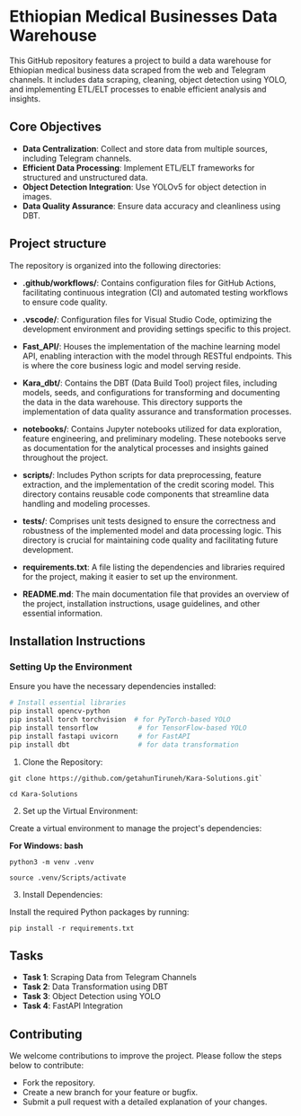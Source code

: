 # Ethiopian Medical Businesses Data Warehouse
This GitHub repository features a project to build a data warehouse for Ethiopian medical business data scraped from the web and Telegram channels. It includes data scraping, cleaning, object detection using YOLO, and implementing ETL/ELT processes to enable efficient analysis and insights.

## Core Objectives

- **Data Centralization**: Collect and store data from multiple sources, including Telegram channels.
- **Efficient Data Processing**: Implement ETL/ELT frameworks for structured and unstructured data.
- **Object Detection Integration**: Use YOLOv5 for object detection in images.
- **Data Quality Assurance**: Ensure data accuracy and cleanliness using DBT.
  
## Project structure

The repository is organized into the following directories:

- **.github/workflows/**: Contains configuration files for GitHub Actions, facilitating continuous integration (CI) and automated testing workflows to ensure code quality.

- **.vscode/**: Configuration files for Visual Studio Code, optimizing the development environment and providing settings specific to this project.

- **Fast_API/**: Houses the implementation of the machine learning model API, enabling interaction with the model through RESTful endpoints. This is where the core business logic and model serving reside.
  
- **Kara_dbt/**: Contains the DBT (Data Build Tool) project files, including models, seeds, and configurations for transforming and documenting the data in the data warehouse. This directory supports the implementation of data quality assurance and transformation processes.

- **notebooks/**: Contains Jupyter notebooks utilized for data exploration, feature engineering, and preliminary modeling. These notebooks serve as documentation for the analytical processes and insights gained throughout the project.

- **scripts/**: Includes Python scripts for data preprocessing, feature extraction, and the implementation of the credit scoring model. This directory contains reusable code components that streamline data handling and modeling processes.

- **tests/**: Comprises unit tests designed to ensure the correctness and robustness of the implemented model and data processing logic. This directory is crucial for maintaining code quality and facilitating future development.

- **requirements.txt**: A file listing the dependencies and libraries required for the project, making it easier to set up the environment.

- **README.md**: The main documentation file that provides an overview of the project, installation instructions, usage guidelines, and other essential information.


## Installation Instructions

### Setting Up the Environment
Ensure you have the necessary dependencies installed:

```bash
# Install essential libraries
pip install opencv-python
pip install torch torchvision  # for PyTorch-based YOLO
pip install tensorflow          # for TensorFlow-based YOLO
pip install fastapi uvicorn     # for FastAPI
pip install dbt                 # for data transformation
```

1. Clone the Repository:
>>>>
    git clone https://github.com/getahunTiruneh/Kara-Solutions.git`

    cd Kara-Solutions
>>>>

2. Set up the Virtual Environment:

Create a virtual environment to manage the project's dependencies:

**For Windows: bash**

>>>
    python3 -m venv .venv

    source .venv/Scripts/activate  
>>>


3. Install Dependencies:

Install the required Python packages by running:
>>>
    pip install -r requirements.txt
>>>
## Tasks

- **Task 1**: Scraping Data from Telegram Channels
- **Task 2**: Data Transformation using DBT
- **Task 3**: Object Detection using YOLO
- **Task 4**: FastAPI Integration

## Contributing
 We welcome contributions to improve the project. Please follow the steps below to contribute:

- Fork the repository.
- Create a new branch for your feature or bugfix.
- Submit a pull request with a detailed explanation of your changes.

